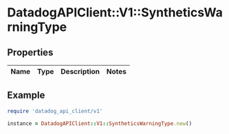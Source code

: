 # DatadogAPIClient::V1::SyntheticsWarningType

## Properties

| Name | Type | Description | Notes |
| ---- | ---- | ----------- | ----- |

## Example

```ruby
require 'datadog_api_client/v1'

instance = DatadogAPIClient::V1::SyntheticsWarningType.new()
```
